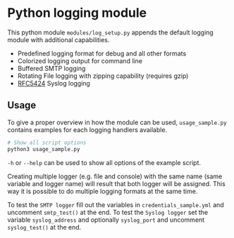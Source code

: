 # Python logging module
This python module `modules/log_setup.py` appends the default logging module with additional capabilities.

- Predefined logging format for debug and all other formats
- Colorized logging output for command line
- Buffered SMTP logging
- Rotating File logging with zipping capability (requires gzip)
- [RFC5424](https://datatracker.ietf.org/doc/rfc5424/) Syslog logging


## Usage
To give a proper overview in how the module can be used, `usage_sample.py` contains examples for each logging handlers available.  
``` sh
# Show all script options
python3 usage_sample.py
```
`-h` or `--help` can be used to show all options of the example script.

Creating multiple logger (e.g. file and console) with the same name (same variable and logger name) will result that both logger will be assigned.
This way it is possible to do multiple logging formats at the same time.

To test the `SMTP logger` fill out the variables in `credentials_sample.yml` and uncomment `smtp_test()` at the end.
To test the `Syslog logger` set the variable `syslog_address` and optionally `syslog_port` and uncomment `syslog_test()` at the end.
